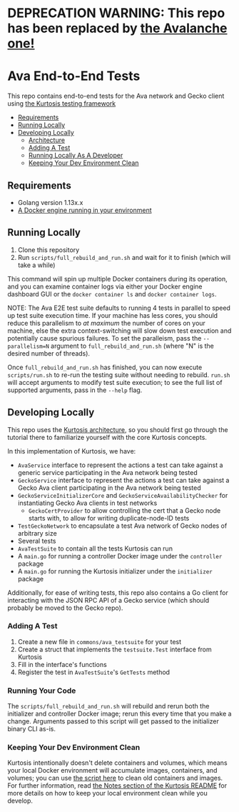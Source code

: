 # DEPRECATION WARNING: This repo has been replaced by [the Avalanche one!](https://github.com/ava-labs/avalanche-e2e-tests)

Ava End-to-End Tests
====================
This repo contains end-to-end tests for the Ava network and Gecko client using [the Kurtosis testing framework](https://github.com/kurtosis-tech/kurtosis)

* [Requirements](#requirements)
* [Running Locally](#running-locally)
* [Developing Locally](#developing-locally)
    * [Architecture](#architecture)
    * [Adding A Test](#adding-a-test)
    * [Running Locally As A Developer](#running-locally-as-a-developer)
    * [Keeping Your Dev Environment Clean](#keeping-your-dev-environment-clean)

Requirements
------------
* Golang version 1.13x.x
* [A Docker engine running in your environment](https://docs.docker.com/engine/install/)

Running Locally
---------------
1. Clone this repository
1. Run `scripts/full_rebuild_and_run.sh` and wait for it to finish (which will take a while)

This command will spin up multiple Docker containers during its operation, and you can examine container logs via either your Docker engine dashboard GUI or the `docker container ls` and `docker container logs`.

NOTE: The Ava E2E test suite defaults to running 4 tests in parallel to speed up test suite execution time. If your machine has less cores, you should reduce this parallelism to _at maximum_ the number of cores on your machine, else the extra context-switching will slow down test execution and potentially cause spurious failures. To set the paralleism, pass the `--parallelism=N` argument to `full_rebuild_and_run.sh` (where "N" is the desired number of threads).

Once `full_rebuild_and_run.sh` has finished, you can now execute `scripts/run.sh` to re-run the testing suite without needing to rebuild. `run.sh` will accept arguments to modify test suite execution; to see the full list of supported arguments, pass in the `--help` flag.

Developing Locally
------------------
This repo uses the [Kurtosis architecture](https://github.com/kurtosis-tech/kurtosis), so you should first go through the tutorial there to familiarize yourself with the core Kurtosis concepts.

In this implementation of Kurtosis, we have:
* `AvaService` interface to represent the actions a test can take against a  generic service participating in the Ava network being tested
* `GeckoService` interface to represent the actions a test can take against a Gecko Ava client participating in the Ava network being tested
* `GeckoServiceInitializerCore` and `GeckoServiceAvailabilityChecker` for instantiating Gecko Ava clients in test networks
    * `GeckoCertProvider` to allow controlling the cert that a Gecko node starts with, to allow for writing duplicate-node-ID tests
* `TestGeckoNetwork` to encapsulate a test Ava network of Gecko nodes of arbitrary size
* Several tests
* `AvaTestSuite` to contain all the tests Kurtosis can run
* A `main.go` for running a controller Docker image under the `controller` package
* A `main.go` for running the Kurtosis initializer under the `initializer` package

Additionally, for ease of writing tests, this repo also contains a Go client for interacting with the JSON RPC API of a Gecko service (which should probably be moved to the Gecko repo).

### Adding A Test
1. Create a new file in `commons/ava_testsuite` for your test
1. Create a struct that implements the `testsuite.Test` interface from Kurtosis
1. Fill in the interface's functions
1. Register the test in `AvaTestSuite`'s `GetTests` method

### Running Your Code
The `scripts/full_rebuild_and_run.sh` will rebuild and rerun both the initializer and controller Docker image; rerun this every time that you make a change. Arguments passed to this script will get passed to the initializer binary CLI as-is.

### Keeping Your Dev Environment Clean
Kurtosis intentionally doesn't delete containers and volumes, which means your local Docker environment will accumulate images, containers, and volumes; you can use [the script here](./scripts/clean_docker_environment.sh) to clean old containers and images. For further information, read [the Notes section of the Kurtosis README](https://github.com/kurtosis-tech/kurtosis/tree/develop#notes) for more details on how to keep your local environment clean while you develop.
